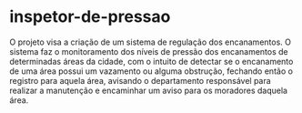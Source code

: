 # inspetor-de-pressao
O projeto visa a criação de um sistema de regulação dos encanamentos. O sistema faz o monitoramento dos níveis de pressão dos encanamentos de determinadas áreas da cidade, com o intuito de detectar se o encanamento de uma área possui um vazamento ou alguma obstrução, fechando então o registro para aquela área, avisando o departamento responsável para realizar a manutenção e encaminhar um aviso para os moradores daquela área.
